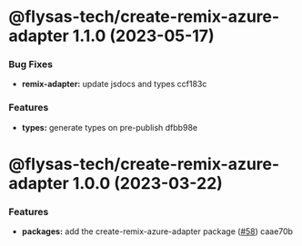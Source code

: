 # @flysas-tech/create-remix-azure-adapter 1.1.0 (2023-05-17)


### Bug Fixes

* **remix-adapter:** update jsdocs and types ccf183c


### Features

* **types:** generate types on pre-publish dfbb98e

# @flysas-tech/create-remix-azure-adapter 1.0.0 (2023-03-22)


### Features

* **packages:** add the create-remix-azure-adapter package ([#58](https://github.com/flysas-tech/adg-tango/issues/58)) caae70b
